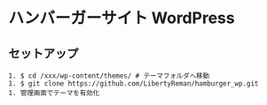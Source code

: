 # ハンバーガーサイト WordPress

## セットアップ
    1. $ cd /xxx/wp-content/themes/ # テーマフォルダへ移動
    1. $ git clone https://github.com/LibertyReman/hamburger_wp.git
    1. 管理画面でテーマを有効化


